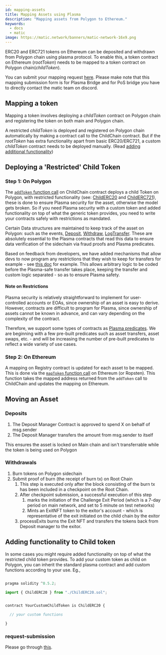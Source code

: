 ```yaml
---
id: mapping-assets
title: Mapping Assets using Plasma
description: "Mapping assets from Polygon to Ethereum."
keywords:
  - docs
  - matic
image: https://matic.network/banners/matic-network-16x9.png
---
```


ERC20 and ERC721 tokens on Ethereum can be deposited and withdrawn from Polygon chain using plasma protocol. To enable this, a token contract on Ethereum (_rootToken_) needs to be mapped to a token contract on Polygon chain(_childToken_).

You can submit your mapping request [here](/docs/develop/ethereum-polygon/submit-mapping-request). Please make note that this mapping submission form is for Plasma Bridge and for PoS bridge you have to directly contact the matic team on discord.

## Mapping a token

Mapping a token involves deploying a _childToken_ contract on Polygon chain and registering the token on both main and Polygon chain.

A restricted _childToken_ is deployed and registered on Polygon chain automatically by making a contract call to the ChildChain contract. But if the _rootToken_ has extra functionality apart from basic ERC20/ERC721, a custom _childToken_ contract needs to be deployed manually. (Read [adding additional functionality](/docs/develop/ethereum-polygon/plasma/mapping-assets#adding-functionality-to-child-token))

## Deploying a 'Restricted' Child Token

### Step 1: On Polygon

The [`addToken` function call](https://github.com/maticnetwork/contracts/blob/fd4ed8343a8abb2dda5fe5a6a75a747cfd7a2807/contracts/child/ChildChain.sol#L55) on ChildChain contract deploys a child Token on Polygon, with restricted functionality (see: [ChildERC20](https://github.com/maticnetwork/contracts/blob/master/contracts/child/ChildERC20.sol) and [ChildERC721](https://github.com/maticnetwork/contracts/blob/master/contracts/child/ChildERC721.sol)), these is done to ensure Plasma security for the asset, otherwise the model gets broken. So if you need Plasma security with a custom token and added functionality on top of what the generic token provides, you need to write your contracts safely with restrictions as mandated.

Certain Data structures are maintained to keep track of the asset on Polygon: such as the events, [Deposit](https://github.com/maticnetwork/contracts/blob/fd4ed8343a8abb2dda5fe5a6a75a747cfd7a2807/contracts/child/BaseERC20.sol#L6), [Withdraw](https://github.com/maticnetwork/contracts/blob/fd4ed8343a8abb2dda5fe5a6a75a747cfd7a2807/contracts/child/BaseERC20.sol#L14), [LogTransfer](https://github.com/maticnetwork/contracts/blob/fd4ed8343a8abb2dda5fe5a6a75a747cfd7a2807/contracts/child/BaseERC20.sol#L22). These are absolutely essential to the Plasma contracts that read this data to ensure data verification of the sidechain via fraud proofs and Plasma predicates.

Based on feedback from developers, we have added mechanisms that allow devs to now program any restrictions that they wish to keep for transfers for example - see [this doc](/docs/develop/advanced/custom-restrictions) for example. This allows arbitrary logic to be coded before the Plasma-safe transfer takes place, keeping the transfer and custom logic separated - so as to ensure Plasma safety.

#### Note on Restrictions

Plasma security is relatively straightforward to implement for user-controlled accounts or EOAs, since ownership of an asset is easy to derive. However, contracts are difficult to program for Plasma, since ownership of assets cannot be known in advance, and can vary depending on the complexity of the contract.

Therefore, we support some types of contracts as [Plasma predicates](https://github.com/maticnetwork/contracts/tree/master/contracts/root/predicates). We are beginning with a few pre-built predicates such as asset transfers, asset swaps, etc. - and will be increasing the number of pre-built predicates to reflect a wide variety of use cases.

### Step 2: On Ethereum

A mapping on Registry contract is updated for each asset to be mapped. This is done via the [`mapToken` function call](https://github.com/maticnetwork/contracts/blob/fd4ed8343a8abb2dda5fe5a6a75a747cfd7a2807/contracts/common/Registry.sol#L64) on Ethereum (or Ropsten). This function takes the mapped address returned from the `addToken` call to ChildChain and updates the mapping on Ethereum.

## Moving an Asset

### Deposits

1. The Deposit Manager Contract is approved to spend X on behalf of msg.sender
2. The Deposit Manager transfers the amount from msg.sender to itself

This ensures the asset is locked on Main chain and isn't transferrable while the token is being used on Polygon

### Withdrawals

1. Burn tokens on Polygon sidechain
2. Submit proof of burn (the receipt of burn tx) on Root Chain
   1. This step is executed only after the block consisting of the burn tx has been included in a checkpoint on the Root Chain.
   2. After checkpoint submission, a successful execution of this step
      1. marks the initiation of the Challenge Exit Period (which is a 7-day period on main network, and set to 5 minute on test networks)
      2. Mints an ExitNFT token to the exitor's account - which is representative of the exit initiated on the child chain by the exitor
   3. processExits burns the Exit NFT and transfers the tokens back from Deposit manager to the exitor.

## Adding functionality to Child token

In some cases you might require added functionality on top of what the restricted child token provides. To add your custom token as child on Polygon, you can inherit the standard plasma contract and add custom functions according to your use. Eg.,

```javascript

pragma solidity ^0.5.2;

import { ChildERC20 } from "./ChildERC20.sol";


contract YourCustomChildToken is ChildERC20 {

  // your custom functions

}
```

### request-submission

Please go through [this](/docs/develop/ethereum-polygon/submit-mapping-request).
